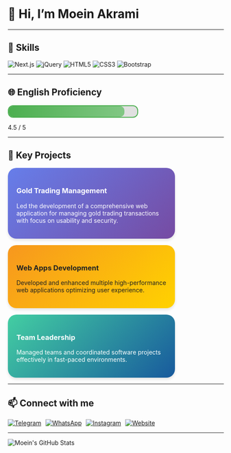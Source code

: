 # 👋 Hi, I’m Moein Akrami

---

## 🧰 Skills  

<p float="left">
  <img src="https://img.shields.io/badge/Next.js-000000?style=for-the-badge&logo=next.js&logoColor=white&labelColor=282c34&borderRadius=10" alt="Next.js" />
  <img src="https://img.shields.io/badge/jQuery-0769AD?style=for-the-badge&logo=jquery&logoColor=white&labelColor=073642&borderRadius=10" alt="jQuery" />
  <img src="https://img.shields.io/badge/HTML5-E34F26?style=for-the-badge&logo=html5&logoColor=white&labelColor=542210&borderRadius=10" alt="HTML5" />
  <img src="https://img.shields.io/badge/CSS3-1572B6?style=for-the-badge&logo=css3&logoColor=white&labelColor=0B3D91&borderRadius=10" alt="CSS3" />
  <img src="https://img.shields.io/badge/Bootstrap-7952B3?style=for-the-badge&logo=bootstrap&logoColor=white&labelColor=3F2D65&borderRadius=10" alt="Bootstrap" />
</p>

---

## 🌐 English Proficiency

<div style="width: 300px; border: 2px solid #4CAF50; border-radius: 12px; height: 25px; background: #e0e0e0;">
  <div style="width: 90%; height: 100%; background: linear-gradient(90deg, #4caf50 0%, #81c784 100%); border-radius: 10px;"></div>
</div>
<p>4.5 / 5</p>

---

## 🚀 Key Projects

<div style="display: flex; gap: 15px; flex-wrap: wrap;">

<div style="background: linear-gradient(135deg, #667eea, #764ba2); border-radius: 20px; padding: 20px; width: 350px; color: white; box-shadow: 0 4px 6px rgba(0,0,0,0.1);">
  <h3>Gold Trading Management</h3>
  <p>Led the development of a comprehensive web application for managing gold trading transactions with focus on usability and security.</p>
</div>

<div style="background: linear-gradient(135deg, #f7971e, #ffd200); border-radius: 20px; padding: 20px; width: 350px; color: #222; box-shadow: 0 4px 6px rgba(0,0,0,0.1);">
  <h3>Web Apps Development</h3>
  <p>Developed and enhanced multiple high-performance web applications optimizing user experience.</p>
</div>

<div style="background: linear-gradient(135deg, #43cea2, #185a9d); border-radius: 20px; padding: 20px; width: 350px; color: white; box-shadow: 0 4px 6px rgba(0,0,0,0.1);">
  <h3>Team Leadership</h3>
  <p>Managed teams and coordinated software projects effectively in fast-paced environments.</p>
</div>

</div>

---

## 📫 Connect with me  

<p float="left" style="gap: 10px; display: flex; flex-wrap: wrap;">
  <a href="https://t.me/MoeinAkrami1" target="_blank">
    <img src="https://img.shields.io/badge/Telegram-26A5E4?style=for-the-badge&logo=telegram&logoColor=white&borderRadius=15" alt="Telegram" />
  </a>
  <a href="https://wa.me/your-number" target="_blank">
    <img src="https://img.shields.io/badge/WhatsApp-25D366?style=for-the-badge&logo=whatsapp&logoColor=white&borderRadius=15" alt="WhatsApp" />
  </a>
  <a href="https://www.instagram.com/MoeinAkrami" target="_blank">
    <img src="https://img.shields.io/badge/Instagram-E4405F?style=for-the-badge&logo=instagram&logoColor=white&borderRadius=15" alt="Instagram" />
  </a>
  <a href="https://MoeinAkrami.ir" target="_blank">
    <img src="https://img.shields.io/badge/Website-000000?style=for-the-badge&logo=google-chrome&logoColor=white&borderRadius=15" alt="Website" />
  </a>
</p>

---

![Moein's GitHub Stats](https://github-readme-stats.vercel.app/api?username=Moeinakrami&show_icons=true&hide_title=true&count_private=true&theme=radical)


